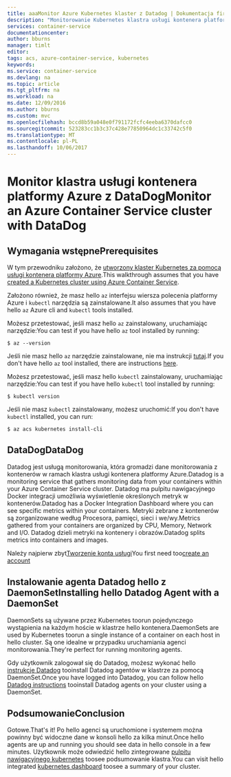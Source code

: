```yaml
---
title: aaaMonitor Azure Kubernetes klaster z Datadog | Dokumentacja firmy Microsoft
description: "Monitorowanie Kubernetes klastra usługi kontenera platformy Azure przy użyciu Datadog"
services: container-service
documentationcenter: 
author: bburns
manager: timlt
editor: 
tags: acs, azure-container-service, kubernetes
keywords: 
ms.service: container-service
ms.devlang: na
ms.topic: article
ms.tgt_pltfrm: na
ms.workload: na
ms.date: 12/09/2016
ms.author: bburns
ms.custom: mvc
ms.openlocfilehash: bccd8b59a048e0f791172fcfc4eeba6370dafcc0
ms.sourcegitcommit: 523283cc1b3c37c428e77850964dc1c33742c5f0
ms.translationtype: MT
ms.contentlocale: pl-PL
ms.lasthandoff: 10/06/2017
---
```

# <a name="monitor-an-azure-container-service-cluster-with-datadog"></a><span data-ttu-id="2ea52-103">Monitor klastra usługi kontenera platformy Azure z DataDog</span><span class="sxs-lookup"><span data-stu-id="2ea52-103">Monitor an Azure Container Service cluster with DataDog</span></span>

## <a name="prerequisites"></a><span data-ttu-id="2ea52-104">Wymagania wstępne</span><span class="sxs-lookup"><span data-stu-id="2ea52-104">Prerequisites</span></span>
<span data-ttu-id="2ea52-105">W tym przewodniku założono, że [utworzony klaster Kubernetes za pomocą usługi kontenera platformy Azure](container-service-kubernetes-walkthrough.md).</span><span class="sxs-lookup"><span data-stu-id="2ea52-105">This walkthrough assumes that you have [created a Kubernetes cluster using Azure Container Service](container-service-kubernetes-walkthrough.md).</span></span>

<span data-ttu-id="2ea52-106">Założono również, że masz hello `az` interfejsu wiersza polecenia platformy Azure i `kubectl` narzędzia są zainstalowane.</span><span class="sxs-lookup"><span data-stu-id="2ea52-106">It also assumes that you have hello `az` Azure cli and `kubectl` tools installed.</span></span>

<span data-ttu-id="2ea52-107">Możesz przetestować, jeśli masz hello `az` zainstalowany, uruchamiając narzędzie:</span><span class="sxs-lookup"><span data-stu-id="2ea52-107">You can test if you have hello `az` tool installed by running:</span></span>

```console
$ az --version
```

<span data-ttu-id="2ea52-108">Jeśli nie masz hello `az` narzędzie zainstalowane, nie ma instrukcji [tutaj](https://github.com/azure/azure-cli#installation).</span><span class="sxs-lookup"><span data-stu-id="2ea52-108">If you don't have hello `az` tool installed, there are instructions [here](https://github.com/azure/azure-cli#installation).</span></span>

<span data-ttu-id="2ea52-109">Możesz przetestować, jeśli masz hello `kubectl` zainstalowany, uruchamiając narzędzie:</span><span class="sxs-lookup"><span data-stu-id="2ea52-109">You can test if you have hello `kubectl` tool installed by running:</span></span>

```console
$ kubectl version
```

<span data-ttu-id="2ea52-110">Jeśli nie masz `kubectl` zainstalowany, możesz uruchomić:</span><span class="sxs-lookup"><span data-stu-id="2ea52-110">If you don't have `kubectl` installed, you can run:</span></span>

```console
$ az acs kubernetes install-cli
```

## <a name="datadog"></a><span data-ttu-id="2ea52-111">DataDog</span><span class="sxs-lookup"><span data-stu-id="2ea52-111">DataDog</span></span>
<span data-ttu-id="2ea52-112">Datadog jest usługą monitorowania, która gromadzi dane monitorowania z kontenerów w ramach klastra usługi kontenera platformy Azure.</span><span class="sxs-lookup"><span data-stu-id="2ea52-112">Datadog is a monitoring service that gathers monitoring data from your containers within your Azure Container Service cluster.</span></span> <span data-ttu-id="2ea52-113">Datadog ma pulpitu nawigacyjnego Docker integracji umożliwia wyświetlenie określonych metryk w kontenerów.</span><span class="sxs-lookup"><span data-stu-id="2ea52-113">Datadog has a Docker Integration Dashboard where you can see specific metrics within your containers.</span></span> <span data-ttu-id="2ea52-114">Metryki zebrane z kontenerów są zorganizowane według Procesora, pamięci, sieci i we/wy.</span><span class="sxs-lookup"><span data-stu-id="2ea52-114">Metrics gathered from your containers are organized by CPU, Memory, Network and I/O.</span></span> <span data-ttu-id="2ea52-115">Datadog dzieli metryki na kontenery i obrazów.</span><span class="sxs-lookup"><span data-stu-id="2ea52-115">Datadog splits metrics into containers and images.</span></span>

<span data-ttu-id="2ea52-116">Należy najpierw zbyt[Tworzenie konta usługi](https://www.datadoghq.com/lpg/)</span><span class="sxs-lookup"><span data-stu-id="2ea52-116">You first need too[create an account](https://www.datadoghq.com/lpg/)</span></span>

## <a name="installing-hello-datadog-agent-with-a-daemonset"></a><span data-ttu-id="2ea52-117">Instalowanie agenta Datadog hello z DaemonSet</span><span class="sxs-lookup"><span data-stu-id="2ea52-117">Installing hello Datadog Agent with a DaemonSet</span></span>
<span data-ttu-id="2ea52-118">DaemonSets są używane przez Kubernetes toorun pojedynczego wystąpienia na każdym hoście w klastrze hello kontenera.</span><span class="sxs-lookup"><span data-stu-id="2ea52-118">DaemonSets are used by Kubernetes toorun a single instance of a container on each host in hello cluster.</span></span>
<span data-ttu-id="2ea52-119">Są one idealne w przypadku uruchamiania agenci monitorowania.</span><span class="sxs-lookup"><span data-stu-id="2ea52-119">They're perfect for running monitoring agents.</span></span>

<span data-ttu-id="2ea52-120">Gdy użytkownik zalogował się do Datadog, możesz wykonać hello [instrukcje Datadog](https://app.datadoghq.com/account/settings#agent/kubernetes) tooinstall Datadog agentów w klastrze za pomocą DaemonSet.</span><span class="sxs-lookup"><span data-stu-id="2ea52-120">Once you have logged into Datadog, you can follow hello [Datadog instructions](https://app.datadoghq.com/account/settings#agent/kubernetes) tooinstall Datadog agents on your cluster using a DaemonSet.</span></span>

## <a name="conclusion"></a><span data-ttu-id="2ea52-121">Podsumowanie</span><span class="sxs-lookup"><span data-stu-id="2ea52-121">Conclusion</span></span>
<span data-ttu-id="2ea52-122">Gotowe.</span><span class="sxs-lookup"><span data-stu-id="2ea52-122">That's it!</span></span> <span data-ttu-id="2ea52-123">Po hello agenci są uruchomione i systemem można powinny być widoczne dane w konsoli hello za kilka minut.</span><span class="sxs-lookup"><span data-stu-id="2ea52-123">Once hello agents are up and running you should see data in hello console in a few minutes.</span></span> <span data-ttu-id="2ea52-124">Użytkownik może odwiedzić hello zintegrowane [pulpitu nawigacyjnego kubernetes](https://app.datadoghq.com/screen/integration/kubernetes) toosee podsumowanie klastra.</span><span class="sxs-lookup"><span data-stu-id="2ea52-124">You can visit hello integrated [kubernetes dashboard](https://app.datadoghq.com/screen/integration/kubernetes) toosee a summary of your cluster.</span></span>
